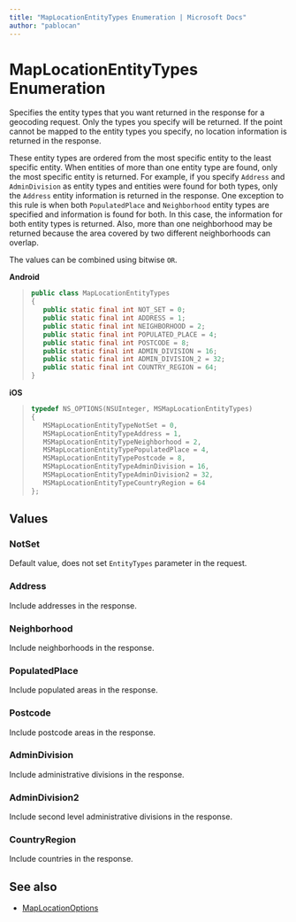 ```yaml
---
title: "MapLocationEntityTypes Enumeration | Microsoft Docs"
author: "pablocan"
---
```


# MapLocationEntityTypes Enumeration

Specifies the entity types that you want returned in the response for a geocoding request. Only the types you specify will be returned. If the point cannot be mapped to the entity types you specify, no location information is returned in the response.

These entity types are ordered from the most specific entity to the least specific entity. When entities of more than one entity type are found, only the most specific entity is returned. For example, if you specify `Address` and `AdminDivision` as entity types and entities were found for both types, only the `Address` entity information is returned in the response. One exception to this rule is when both `PopulatedPlace` and `Neighborhood` entity types are specified and information is found for both. In this case, the information for both entity types is returned. Also, more than one neighborhood may be returned because the area covered by two different neighborhoods can overlap.

The values can be combined using bitwise `OR`.

**Android**

>```java
>public class MapLocationEntityTypes
>{
>    public static final int NOT_SET = 0;
>    public static final int ADDRESS = 1;
>    public static final int NEIGHBORHOOD = 2;
>    public static final int POPULATED_PLACE = 4;
>    public static final int POSTCODE = 8;
>    public static final int ADMIN_DIVISION = 16;
>    public static final int ADMIN_DIVISION_2 = 32;
>    public static final int COUNTRY_REGION = 64;
>}
>```

**iOS**

>```objectivec
>typedef NS_OPTIONS(NSUInteger, MSMapLocationEntityTypes)
>{
>    MSMapLocationEntityTypeNotSet = 0,
>    MSMapLocationEntityTypeAddress = 1,
>    MSMapLocationEntityTypeNeighborhood = 2,
>    MSMapLocationEntityTypePopulatedPlace = 4,
>    MSMapLocationEntityTypePostcode = 8,
>    MSMapLocationEntityTypeAdminDivision = 16,
>    MSMapLocationEntityTypeAdminDivision2 = 32,
>    MSMapLocationEntityTypeCountryRegion = 64
>};
>```

## Values

### NotSet

Default value, does not set `EntityTypes` parameter in the request.

### Address

Include addresses in the response.

### Neighborhood

Include neighborhoods in the response.

### PopulatedPlace

Include populated areas in the response.

### Postcode

Include postcode areas in the response.

### AdminDivision

Include administrative divisions in the response.

### AdminDivision2

Include second level administrative divisions in the response.

### CountryRegion

Include countries in the response.

## See also

* [MapLocationOptions](MapLocationOptions-class.md)

